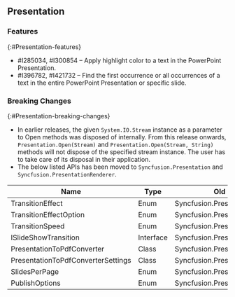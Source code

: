 ## Presentation

### Features
{:#Presentation-features}

* \#I285034, #I300854 – Apply highlight color to a text in the PowerPoint Presentation.
* \#I396782, #I421732 – Find the first occurrence or all occurrences of a text in the entire PowerPoint Presentation or specific slide.

### Breaking Changes
{:#Presentation-breaking-changes}

* In earlier releases, the given `System.IO.Stream` instance as a parameter to Open methods was disposed of internally. From this release onwards, `Presentation.Open(Stream)` and `Presentation.Open(Stream, String)` methods will not dispose of the specified stream instance. The user has to take care of its disposal in their application.
* The below listed APIs has been moved  to `Syncfusion.Presentation` and `Syncfusion.PresentationRenderer`.

<table>
<tr>
<thead>
<th>Name</th>	
<th>Type</th>
<th>Old Namespace</th>	
<th>New Namespace</th>
</thead>
</tr>
<tr>
<td>TransitionEffect</td>
<td>Enum</td>
<td>Syncfusion.Presentation.SlideTransition</td>
<td>Syncfusion.Presentation</td>
</tr>
<tr>
<td>TransitionEffectOption</td>
<td>Enum</td>
<td>Syncfusion.Presentation.SlideTransition</td>
<td>Syncfusion.Presentation</td>
</tr>
<tr>
<td>TransitionSpeed</td>
<td>Enum</td>
<td>Syncfusion.Presentation.SlideTransition</td>
<td>Syncfusion.Presentation</td>
</tr>
<tr>
<td>ISlideShowTransition</td>
<td>Interface</td>
<td>Syncfusion.Presentation.Interfaces</td>
<td>Syncfusion.Presentation</td>
</tr>
<tr>
<td>PresentationToPdfConverter</td>
<td>Class</td>
<td>Syncfusion.PresentationToPdfConverter</td>
<td>Syncfusion.PresentationRenderer</td>
</tr>
<tr>
<td>PresentationToPdfConverterSettings</td>
<td>Class</td>
<td>Syncfusion.PresentationToPdfConverter</td>
<td>Syncfusion.PresentationRenderer</td>
</tr>
<tr>
<td>SlidesPerPage</td>
<td>Enum</td>
<td>Syncfusion.PresentationToPdfConverter</td>
<td>Syncfusion.PresentationRenderer</td>
</tr>
<tr>
<td>PublishOptions</td>
<td>Enum</td>
<td>Syncfusion.PresentationToPdfConverter</td>
<td>Syncfusion.PresentationRenderer</td>
</tr>
</table>